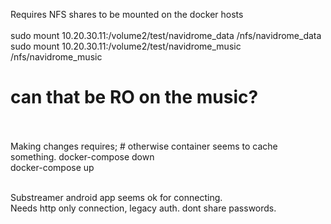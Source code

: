 Requires NFS shares to be mounted on the docker hosts<br>
<br>
sudo mount 10.20.30.11:/volume2/test/navidrome_data /nfs/navidrome_data<br>
sudo mount 10.20.30.11:/volume2/test/navidrome_music /nfs/navidrome_music<br>
# can that be RO on the music? <br><br>

Making changes requires; # otherwise container seems to cache something. 
docker-compose down<br>
docker-compose up<br><br>

Substreamer android app seems ok for connecting. <br>
Needs http only connection, legacy auth. dont share passwords.<br>

